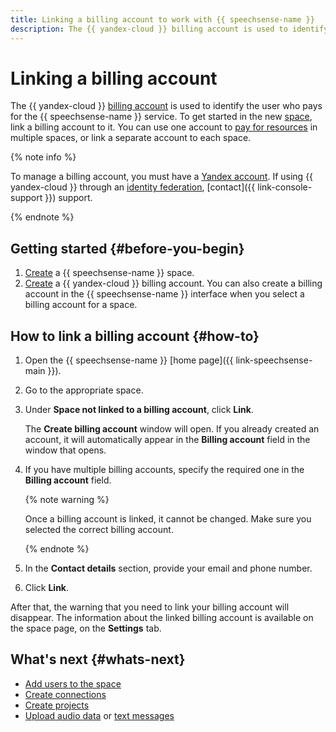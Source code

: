 ```yaml
---
title: Linking a billing account to work with {{ speechsense-name }}
description: The {{ yandex-cloud }} billing account is used to identify the user who pays for the {{ speechsense-name }} service.
---
```


# Linking a billing account

The {{ yandex-cloud }} [billing account](../../../billing/concepts/billing-account.md) is used to identify the user who pays for the {{ speechsense-name }} service. To get started in the new [space](../../concepts/resources-hierarchy.md#space), link a billing account to it. You can use one account to [pay for resources](../../pricing.md) in multiple spaces, or link a separate account to each space.

{% note info %}

To manage a billing account, you must have a [Yandex account](../../../iam/concepts/users/accounts.md#passport). If using {{ yandex-cloud }} through an [identity federation](../../../organization/concepts/add-federation.md), [contact]({{ link-console-support }}) support.

{% endnote %}

## Getting started {#before-you-begin}

1. [Create](create.md) a {{ speechsense-name }} space.
1. [Create](../../../billing/operations/create-new-account.md) a {{ yandex-cloud }} billing account. You can also create a billing account in the {{ speechsense-name }} interface when you select a billing account for a space.

## How to link a billing account {#how-to}

1. Open the {{ speechsense-name }} [home page]({{ link-speechsense-main }}).
1. Go to the appropriate space.
1. Under **Space not linked to a billing account**, click **Link**.

   The **Create billing account** window will open. If you already created an account, it will automatically appear in the **Billing account** field in the window that opens.

1. If you have multiple billing accounts, specify the required one in the **Billing account** field.

   {% note warning %}

   Once a billing account is linked, it cannot be changed. Make sure you selected the correct billing account.

   {% endnote %}

1. In the **Contact details** section, provide your email and phone number.
1. Click **Link**.

After that, the warning that you need to link your billing account will disappear. The information about the linked billing account is available on the space page, on the **Settings** tab.

## What's next {#whats-next}

* [Add users to the space](add-user-to-space.md)
* [Create connections](../connection/create.md)
* [Create projects](../project/create.md)
* [Upload audio data](../data/upload-data.md) or [text messages](../data/upload-chat-text.md)
